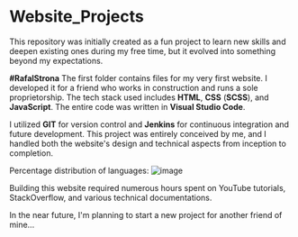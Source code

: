 # Website_Projects

This repository was initially created as a fun project to learn new skills and deepen existing ones during my free time, but it evolved into something beyond my expectations.

**#RafalStrona**
The first folder contains files for my very first website. I developed it for a friend who works in construction and runs a sole proprietorship.
The tech stack used includes **HTML**, **CSS** (**SCSS**), and **JavaScript**. The entire code was written in **Visual Studio Code**.

I utilized **GIT** for version control and **Jenkins** for continuous integration and future development. 
This project was entirely conceived by me, and I handled both the website's design and technical aspects from inception to completion.

Percentage distribution of languages: ![image](https://github.com/Wiktor332/Website_Projects/assets/115033827/a0285009-fa92-439d-9c97-f8f9875311a3)

Building this website required numerous hours spent on YouTube tutorials, StackOverflow, and various technical documentations.

In the near future, I'm planning to start a new project for another friend of mine...
